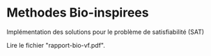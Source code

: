 # Methodes Bio-inspirees
Implémentation des solutions pour le problème de satisfiabilité (SAT)

Lire le fichier "rapport-bio-vf.pdf".
